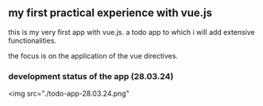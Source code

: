 ## my first practical experience with vue.js

this is my very first app with vue.js. a todo app to which i will add extensive functionalities.

the focus is on the application of the vue directives.

### development status of the app (28.03.24)

<img src="./todo-app-28.03.24.png"
